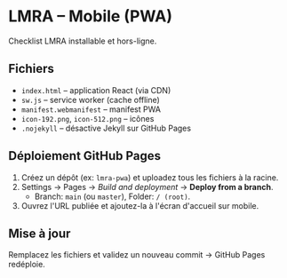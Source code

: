 # LMRA – Mobile (PWA)

Checklist LMRA installable et hors-ligne.

## Fichiers
- `index.html` – application React (via CDN)
- `sw.js` – service worker (cache offline)
- `manifest.webmanifest` – manifest PWA
- `icon-192.png`, `icon-512.png` – icônes
- `.nojekyll` – désactive Jekyll sur GitHub Pages

## Déploiement GitHub Pages
1) Créez un dépôt (ex: `lmra-pwa`) et uploadez tous les fichiers à la racine.
2) Settings → Pages → *Build and deployment* → **Deploy from a branch**.
   - Branch: `main` (ou `master`), Folder: `/ (root)`.
3) Ouvrez l'URL publiée et ajoutez-la à l'écran d'accueil sur mobile.

## Mise à jour
Remplacez les fichiers et validez un nouveau commit → GitHub Pages redéploie.
